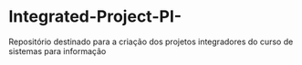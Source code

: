# Integrated-Project-PI-
Repositório destinado para a criação dos projetos integradores do curso de sistemas para informação
